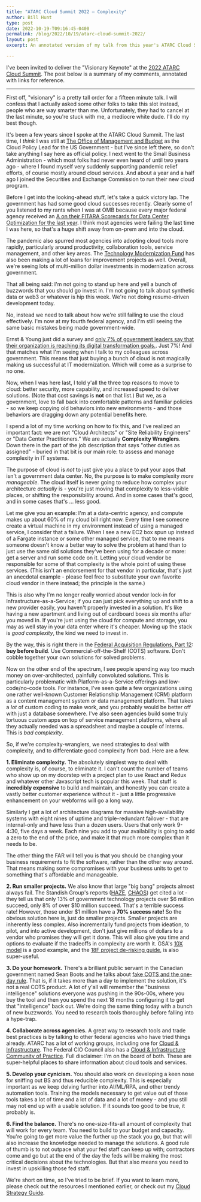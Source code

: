 ```yaml
---
title: "ATARC Cloud Summit 2022 – Complexity"
author: Bill Hunt
type: post
date: 2022-10-19-T09:16:45-0400
permalink: /blog/2022/10/19/atarc-cloud-summit-2022/
layout: post
excerpt: An annotated version of my talk from this year's ATARC Cloud Summit.

---
```


I've been invited to deliver the "Visionary Keynote" at the [2022 ATARC Cloud Summit](https://atarc.org/event/2022-cloud-summit/). The post below is a summary of my comments, annotated with links for reference.

-----

First off, "visionary" is a pretty tall order for a fifteen minute talk. I will confess that I actually asked some other folks to take this slot instead, people who are way smarter than me. Unfortunately, they had to cancel at the last minute, so you're stuck with me, a mediocre white dude. I'll do my best though.

It's been a few years since I spoke at the ATARC Cloud Summit. The last time, I _think_ I was still at [The Office of Management and Budget](https://digitalpolicy.us/info/policymaking-offices/#ofcio) as the Cloud Policy Lead for the US Government - but I've since left there, so don't take anything I say here as official policy. I next went to the Small Business Administration - which most folks had never even heard of until two years ago - where I found myself very suddenly supporting pandemic relief efforts, of course mostly around cloud services. And about a year and a half ago I joined the Securities and Exchange Commission to run their new cloud program.

Before I get into the looking-ahead stuff, let's take a quick victory lap. The government has had some good cloud successes recently. Clearly some of you listened to my rants when I was at OMB because every major federal agency received an [A on their FITARA Scorecards for Data Center Optimization for the last year](https://oversight.house.gov/legislation/hearings/fitara-140). I think most agencies were failing the last time I was here, so that's a huge shift away from on-prem and into the cloud.

The pandemic also spurred most agencies into adopting cloud tools more rapidly, particularly around productivity, collaboration tools, service management, and other key areas. The [Technology Modernization Fund](https://tmf.cio.gov/) has also been making a lot of loans for improvement projects as well. Overall, we're seeing lots of multi-million dollar investments in modernization across government.

That all being said: I'm not going to stand up here and yell a bunch of buzzwords that you should go invest in. I'm not going to talk about synthetic data or web3 or whatever is hip this week. We're not doing resume-driven development today.

No, instead we need to talk about how we're still failing to use the cloud effectively. I'm now at my fourth federal agency, and I'm still seeing the same basic mistakes being made government-wide.

Ernst & Young just did a survey and [only 7% of government leaders say that their organization is reaching its digital transformation goals.](https://www.ey.com/en_gl/government-digital-innovation/how-can-government-workers-and-technology-align-to-serve-future-citizens). Just 7%! And that matches what I'm seeing when I talk to my colleagues across government. This means that just buying a bunch of cloud is not magically making us successful at IT modernization. Which will come as a surprise to no one.

Now, when I was here last, I told y'all the three top reasons to move to cloud: better security, more capability, and increased speed to deliver solutions. (Note that cost savings is **not** on that list.) But we, as a government, love to fall back into comfortable patterns and familiar policies - so we keep copying old behaviors into new environments - and those behaviors are dragging down any potential benefits here.

I spend a lot of my time working on how to fix this, and I've realized an important fact: we are not "Cloud Architects" or "Site Reliability Engineers" or "Data Center Practitioners."  We are actually **Complexity Wranglers**.  Down there in the part of the job description that says "other duties as assigned" - buried in that bit is our main role: to assess and manage complexity in IT systems.

The purpose of cloud is _not_ to just give you a place to put your apps that isn't a government data center. No, the purpose is to make complexity *more manageable*. The cloud itself is never going to reduce how complex your architecture _actually_ is - you're just moving that complexity to less-visible places, or shifting the responsibility around. And in some cases that's good, and in some cases that's ... less good.

Let me give you an example: I'm at a data-centric agency, and compute makes up about 60% of my cloud bill right now. Every time I see someone create a virtual machine in my environment instead of using a managed service, I consider that a failure. When I see a new EC2 box spun up instead of a Fargate instance or some other managed service, that to me means someone doesn't know a better way to solve the problem at hand than to just use the same old solutions they've been using for a decade or more: get a server and run some code on it. Letting your cloud vendor be responsible for some of that complexity is the whole point of using these services. (This isn't an endorsement for that vendor in particular, that's just an anecdotal example - please feel free to substitute your own favorite cloud vendor in there instead; the principle is the same.)

This is also why I'm no longer really worried about vendor lock-in for Infrastructure-as-a-Service; if you can just pick everything up and shift to a new provider easily, you haven't properly invested in a solution. It's like having a new apartment and living out of cardboard boxes six months after you moved in. If you're just using the cloud for compute and storage, you may as well stay in your data enter where it's cheaper. Moving up the stack is _good complexity_, the kind we need to invest in.

By the way, this is right there in the [Federal Acquisition Regulations, Part 12](https://digitalpolicy.us/policies/procurement/#far): **buy before build**. Use Commercial-off-the-Shelf (COTS) software. Don't cobble together your own solutions for solved problems.

Now on the other end of the spectrum, I see people spending way too much money on over-architected, painfully convoluted solutions. This is particularly problematic with Platform-as-a-Service offerings and low-code/no-code tools. For instance, I've seen quite a few organizations using one rather well-known Customer Relationship Management (CRM) platform as a content management system or data management platform. That takes a *lot* of custom coding to make work, and you probably would be better off with just a database somewhere. I've also seen agencies build some truly tortuous custom apps on top of service management platforms, where all they actually needed was a spreadsheet and maybe a couple of interns. This is _bad complexity_.

So, if we're complexity-wranglers, we need strategies to deal with complexity, and to differentiate good complexity from bad. Here are a few.

**1. Eliminate complexity.** The absolutely simplest way to deal with complexity is, of course, to eliminate it. I can't count the number of teams who show up on my doorstep with a project plan to use React and Redux and whatever other Javascript tech is popular this week. That stuff is **incredibly expensive** to build and maintain, and honestly you can create a vastly better customer experience without it - just a little progressive enhancement on your webforms will go a long way.

Similarly I get a lot of architecture diagrams for massive high-availability systems with eight nines of uptime and triple-redundant failover - that are internal-only and have less than a dozen users. Users that only work 9-4:30, five days a week. Each nine you add to your availability is going to add a zero to the end of the price, and make it that much more complex than it needs to be.

The other thing the FAR will tell you is that you should be changing your business requirements to fit the software, rather than the other way around. That means making some compromises with your business units to get to something that's affordable and manageable.

**2. Run smaller projects.** We also know that large "big bang" projects almost always fail. The Standish Group's reports ([HAZE](https://www.standishgroup.com/sample_research_files/Haze4.pdf), [CHAOS](https://www.standishgroup.com/sample_research_files/CHAOSReport2015-Final.pdf)) get cited a lot - they tell us that only 13% of government technology projects over $6 million succeed, only 8% of over $10 million succeed. That's a terrible success rate! However, those under $1 million have a **70% success rate!** So the obvious solution here is, just do smaller projects. Smaller projects are inherently less complex. Also incrementally fund projects from ideation, to pilot, and into active development, don't just give millions of dollars to a vendor who promises they will get it done. This will also give you time and options to evaluate if the tradeoffs in complexity are worth it. GSA's [10X model](https://10x.gsa.gov/) is a good example, and the [18F project de-risking guide](https://derisking-guide.18f.gov/), is also super-useful.

**3. Do your homework.** There's a brilliant public servant in the Canadian government named Sean Boots and he talks about [fake COTS and the one-day rule](https://sboots.ca/2020/09/16/fake-cots-and-the-one-day-rule/). That is, if it takes more than a day to implement the solution, it's not a real COTS product. A lot of y'all will remember the "business intelligence" solutions everyone was pushing in the 90s-00s, where you buy the tool and then you spend the next 18 months configuring it to get that "intelligence" back out. We're doing the same thing today with a bunch of new buzzwords. You need to research tools thoroughly before falling into a hype-trap.

**4. Collaborate across agencies.** A great way to research tools and trade best practices is by talking to other federal agencies who have tried things already. ATARC has a lot of working groups, including one for [Cloud & Infrastructure](https://atarc.org/mission-areas/cloud-working-group/). The Federal CIO Council also has a [Cloud & Infrastructure Community of Practice](https://www.cio.gov/about/members-and-leadership/cloud-infrastructure-cop/). Full disclaimer: I'm on the board of both. These are super-helpful places to share information about cloud tools and services.

**5. Develop your cynicism.** You should also work on developing a keen nose for sniffing out BS and thus reducible complexity. This is especially important as we keep delving further into AI/ML/RPA, and other trendy automation tools. Training the models necessary to get value out of those tools takes a lot of time and a lot of data and a lot of money - and you still may not end up with a usable solution. If it sounds too good to be true, it probably is.

**6. Find the balance.** There's no one-size-fits-all amount of complexity that will work for every team. You need to build to your budget and capacity. You're going to get more value the further up the stack you go, but that will also increase the knowledge needed to manage the solutions. A good rule of thumb is to not outpace what your fed staff can keep up with; contractors come and go but at the end of the day the feds will be making the most critical decisions about the technologies. But that also means you need to invest in upskilling those fed staff.

We're short on time, so I've tried to be brief. If you want to learn more, please check out the resources I mentioned earlier, or check out my [Cloud Strategy Guide](https://billhunt.dev/blog/2021/03/07/cloud-strategy-guide/).